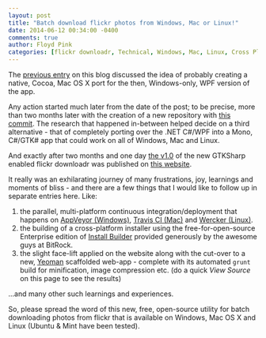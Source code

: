 ```yaml
---
layout: post
title: "Batch download flickr photos from Windows, Mac or Linux!"
date: 2014-06-12 00:34:00 -0400
comments: true
author: Floyd Pink
categories: [flickr downloadr, Technical, Windows, Mac, Linux, Cross Platform] 
---
```

The [previous entry](/blogs/blog/2014/01/20/contemplating-a-mac-port-of-flickr-downloadr/) on this blog discussed the idea of probably creating a native, Cocoa, Mac OS X port for the then, Windows-only, WPF version of the app.

Any action started much later from the date of the post; to be precise, more than two months later with the creation of a new repository with [this commit](https://github.com/flickr-downloadr/flickr-downloadr-gtk/commit/3f94a6bc13c87f905e3f5be5e9872accb6930f05). The research that happened in-between helped decide on a third alternative - that of completely porting over the .NET C#/WPF into a Mono, C#/GTK# app that could work on all of Windows, Mac and Linux.

And exactly after two months and one day [the v1.0](https://github.com/flickr-downloadr/flickr-downloadr-gtk/commit/de399a3526344ea96d1847eff2836e15674a7553) of the new GTKSharp enabled flickr downloadr was published on [this website](/).

It really was an exhilarating journey of many frustrations, joy, learnings and moments of bliss - and there are a few things that I would like to follow up in separate entries here. Like:

1. the parallel, multi-platform continuous integration/deployment that happens on [AppVeyor (Windows)](https://ci.appveyor.com/project/floydpink/flickr-downloadr-gtk), [Travis CI (Mac)](https://travis-ci.org/flickr-downloadr/flickr-downloadr-gtk) and [Wercker (Linux)](https://app.wercker.com/#applications/5363d07d2cbfc1b354003e84).
2. the building of a cross-platform installer using the free-for-open-source Enterprise edition of [Install Builder](http://installbuilder.bitrock.com/) provided generously by the awesome guys at BitRock.
3. the slight face-lift applied on the website along with the cut-over to a new, [Yeoman](http://yeoman.io/) scaffolded web-app - complete with its automated `grunt` build for minification, image compression etc. (do a quick *View Source* on this page to see the results)

...and many other such learnings and experiences.

So, please spread the word of this new, free, open-source utility for batch downloading photos from flickr that is available on Windows, Mac OS X and Linux (Ubuntu & Mint have been tested).